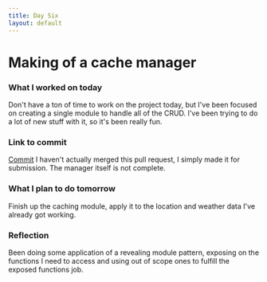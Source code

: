```yaml
---
title: Day Six
layout: default
---
```


# Making of a cache manager

### What I worked on today

Don't have a ton of time to work on the project today, but I've been focused on creating a single module to handle all of the CRUD. I've been trying to do a lot of new stuff with it, so it's been really fun.

### Link to commit

[Commit](https://github.com/david-vloedman/city-explorer-review/pull/3)
I haven't actually merged this pull request, I simply made it for submission. The manager itself is not complete.

### What I plan to do tomorrow

Finish up the caching module, apply it to the location and weather data I've already got working.

### Reflection

Been doing some application of a revealing module pattern, exposing on the functions I need to access and using out of scope ones to fulfill the exposed functions job.

